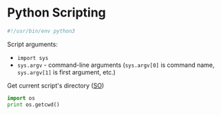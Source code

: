 # Python Scripting

```bash
#!/usr/bin/env python3
```

Script arguments:

* `import sys`
* `sys.argv` - command-line arguments (`sys.argv[0]` is command name, `sys.argv[1]` is first argument, etc.)

Get current script's directory ([SO](https://stackoverflow.com/q/4934806/125246))

```python
import os
print os.getcwd()
```
